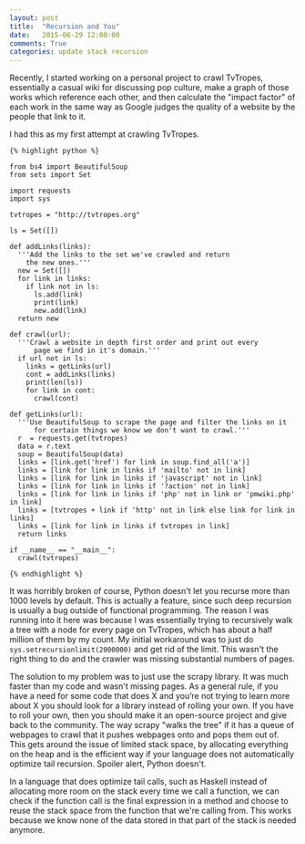 ```yaml
---
layout: post
title:  "Recursion and You"
date:   2015-06-29 12:00:00
comments: True
categories: update stack recursion
---
```


Recently, I started working on a personal project to crawl TvTropes,
essentially a casual wiki for discussing pop culture, make a graph of
those works which reference each other, and then calculate the "impact
factor" of each work in the same way as Google judges the quality of a
website by the people that link to it.

I had this as my first attempt at crawling TvTropes.

    {% highlight python %}
    
    from bs4 import BeautifulSoup
    from sets import Set

    import requests
    import sys

    tvtropes = "http://tvtropes.org"

    ls = Set([])

    def addLinks(links):
      '''Add the links to the set we've crawled and return
        the new ones.'''
      new = Set([])
      for link in links:
        if link not in ls:
          ls.add(link)
          print(link)
          new.add(link)
      return new

    def crawl(url):
      '''Crawl a website in depth first order and print out every
          page we find in it's domain.'''
      if url not in ls:
        links = getLinks(url)
        cont = addLinks(links)
        print(len(ls))
        for link in cont:
          crawl(cont)

    def getLinks(url):
      '''Use BeautifulSoup to scrape the page and filter the links on it
          for certain things we know we don't want to crawl.'''
      r  = requests.get(tvtropes)
      data = r.text
      soup = BeautifulSoup(data)
      links = [link.get('href') for link in soup.find_all('a')]
      links = [link for link in links if 'mailto' not in link]
      links = [link for link in links if 'javascript' not in link]
      links = [link for link in links if '?action' not in link]
      links = [link for link in links if 'php' not in link or 'pmwiki.php' in link]
      links = [tvtropes + link if 'http' not in link else link for link in links]
      links = [link for link in links if tvtropes in link]
      return links

    if __name__ == "__main__":
      crawl(tvtropes)

    {% endhighlight %}

It was horribly broken of course, Python doesn't let you recurse
more than 1000 levels by default. This is actually a feature, since
such deep recursion is usually a bug outside of functional programming.
The reason I was running into it here was because I was essentially
trying to recursively walk a tree with a node for every page on TvTropes,
which has about a half million of them by my count. My initial workaround
was to just do `sys.setrecursionlimit(2000000)` and get rid of the limit. 
This wasn't the right thing to do and the crawler was missing substantial
numbers of pages.

The solution to my problem was to just use the scrapy library. It was
much faster than my code and wasn't missing pages. As a general rule,
if you have a need for some code that does X and you’re not trying to
learn more about X you should look for a library instead of rolling your
own. If you have to roll your own, then you should make it an open-source
project and give back to the community. The way scrapy "walks the tree"
if it has a queue of webpages to crawl that it pushes webpages onto and
pops them out of. This gets around the issue of limited stack space, by
allocating everything on the heap and is the efficient way if your language
does not automatically optimize tail recursion. Spoiler alert, Python doesn't.

In a language that does optimize tail calls, such as Haskell instead of
allocating more room on the stack every time we call a function, we can
check if the function call is the final expression in a method and choose
to reuse the stack space from the function that we're calling from. This
works because we know none of the data stored in that part of the stack
is needed anymore.


